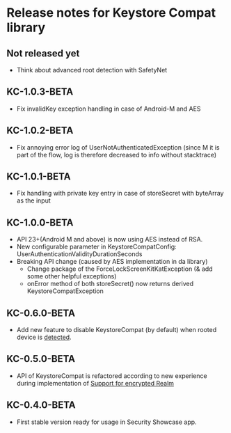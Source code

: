 
# Release notes for Keystore Compat library

## Not released yet
 * Think about advanced root detection with SafetyNet

## KC-1.0.3-BETA
 * Fix invalidKey exception handling in case of Android-M and AES

## KC-1.0.2-BETA
 * Fix annoying error log of UserNotAuthenticatedException (since M it is part of the flow, log is therefore decreased to info without stacktrace)

## KC-1.0.1-BETA
 * Fix handling with private key entry in case of storeSecret with byteArray as the input

## KC-1.0.0-BETA
 * API 23+(Android M and above) is now using AES instead of RSA.
 * New configurable parameter in KeystoreCompatConfig: UserAuthenticationValidityDurationSeconds
 * Breaking API change (caused by AES implementation in da library)
 	* Change package of the ForceLockScreenKitKatException (& add some other helpful exceptions)
 	* onError method of both storeSecret() now returns derived KeystoreCompatException

## KC-0.6.0-BETA
 * Add new feature to disable KeystoreCompat (by default) when rooted device is [detected](https://github.com/scottyab/rootbeer).

## KC-0.5.0-BETA
 * API of KeystoreCompat is refactored according to new experience during implementation of [Support for encrypted Realm](https://github.com/kotomisak/db-showcase-android)

## KC-0.4.0-BETA
 * First stable version ready for usage in Security Showcase app.
